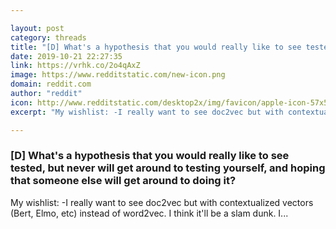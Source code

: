 ```yaml
---

layout: post
category: threads
title: "[D] What's a hypothesis that you would really like to see tested, but never will get around to testing yourself, and hoping that someone else will get around to doing it?"
date: 2019-10-21 22:27:35
link: https://vrhk.co/2o4qAxZ
image: https://www.redditstatic.com/new-icon.png
domain: reddit.com
author: "reddit"
icon: http://www.redditstatic.com/desktop2x/img/favicon/apple-icon-57x57.png
excerpt: "My wishlist: -I really want to see doc2vec but with contextualized vectors (Bert, Elmo, etc) instead of word2vec. I think it'll be a slam dunk. I..."

---
```


### [D] What's a hypothesis that you would really like to see tested, but never will get around to testing yourself, and hoping that someone else will get around to doing it?

My wishlist: -I really want to see doc2vec but with contextualized vectors (Bert, Elmo, etc) instead of word2vec. I think it'll be a slam dunk. I...